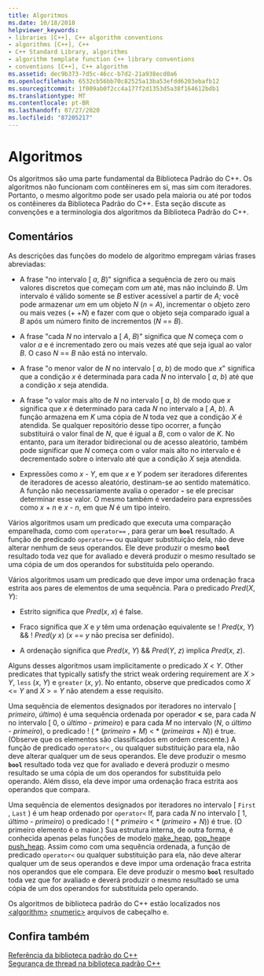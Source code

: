```yaml
---
title: Algoritmos
ms.date: 10/18/2018
helpviewer_keywords:
- libraries [C++], C++ algorithm conventions
- algorithms [C++], C++
- C++ Standard Library, algorithms
- algorithm template function C++ library conventions
- conventions [C++], C++ algorithm
ms.assetid: dec9b373-7d5c-46cc-b7d2-21a938ecd0a6
ms.openlocfilehash: 6532cb56bb70c82525a13ba53efdd6203ebafb12
ms.sourcegitcommit: 1f009ab0f2cc4a177f2d1353d5a38f164612bdb1
ms.translationtype: MT
ms.contentlocale: pt-BR
ms.lasthandoff: 07/27/2020
ms.locfileid: "87205217"
---
```

# <a name="algorithms"></a>Algoritmos

Os algoritmos são uma parte fundamental da Biblioteca Padrão do C++. Os algoritmos não funcionam com contêineres em si, mas sim com iteradores. Portanto, o mesmo algoritmo pode ser usado pela maioria ou até por todos os contêineres da Biblioteca Padrão do C++. Esta seção discute as convenções e a terminologia dos algoritmos da Biblioteca Padrão do C++.

## <a name="remarks"></a>Comentários

As descrições das funções do modelo de algoritmo empregam várias frases abreviadas:

- A frase "no intervalo \[ *a*, *B*)" significa a sequência de zero ou mais valores discretos que começam com *um* até, mas não incluindo *B*. Um intervalo é válido somente se *B* estiver acessível a partir de *A;* você pode armazenar *um* em um objeto *N* (*n*  =  *A*), incrementar o objeto zero ou mais vezes (+ +*N*) e fazer com que o objeto seja comparado igual a *B* após um número finito de incrementos (*N*  ==  *B*).

- A frase "cada *N* no intervalo a \[ *A*, *B*)" significa que *N* começa com o valor *a* e é incrementado zero ou mais vezes até que seja igual ao valor *B*. O caso *N*  ==  *B* não está no intervalo.

- A frase "o menor valor de *N* no intervalo \[ *a*, *b*) de modo que *x*" significa que a condição *x* é determinada para cada *N* no intervalo \[ *a*, *b*) até que a condição *x* seja atendida.

- A frase "o valor mais alto de *N* no intervalo \[ *a*, *b*) de modo que *x* significa que *x* é determinado para cada *N* no intervalo a \[ *A*, *b*). A função armazena em *K* uma cópia de *N* toda vez que a condição *X* é atendida. Se qualquer repositório desse tipo ocorrer, a função substituirá o valor final de *N*, que é igual a *B*, com o valor de *K*. No entanto, para um iterador bidirecional ou de acesso aleatório, também pode significar que *N* começa com o valor mais alto no intervalo e é decrementado sobre o intervalo até que a condição *X* seja atendida.

- Expressões como *x*  -  *Y*, em que *x* e *Y* podem ser iteradores diferentes de iteradores de acesso aleatório, destinam-se ao sentido matemático. A função não necessariamente avalia o operador **-** se ele precisar determinar esse valor. O mesmo também é verdadeiro para expressões como *x*  +  *n* e *x*  -  *n*, em que *N* é um tipo inteiro.

Vários algoritmos usam um predicado que executa uma comparação emparelhada, como com `operator==` , para gerar um **`bool`** resultado. A função de predicado `operator==` ou qualquer substituição dela, não deve alterar nenhum de seus operandos. Ele deve produzir o mesmo **`bool`** resultado toda vez que for avaliado e deverá produzir o mesmo resultado se uma cópia de um dos operandos for substituída pelo operando.

Vários algoritmos usam um predicado que deve impor uma ordenação fraca estrita aos pares de elementos de uma sequência. Para o predicado *Pred*(*X*, *Y*):

- Estrito significa que *Pred*(*x*, *x*) é false.

- Fraco significa que *X* e *y* têm uma ordenação equivalente se \! *Pred*(*x*, *Y*)  && \! *Pred*(*y* *x*) (*x*  ==  *y* não precisa ser definido).

- A ordenação significa que *Pred*(*x*, *Y*)  && *Pred*(*Y*, *z*) implica *Pred*(*x*, *z*).

Alguns desses algoritmos usam implicitamente o predicado *X* \< *Y*. Other predicates that typically satisfy the strict weak ordering requirement are *X* > *Y*, `less` (*x*, *Y*) e `greater` (*x*, *y*). No entanto, observe que predicados como *X* \<= *Y* and *X* > =  *Y* não atendem a esse requisito.

Uma sequência de elementos designados por iteradores no intervalo \[ *primeiro*, *último*) é uma sequência ordenada por operador **<** se, para cada *N* no intervalo \[ 0, o *último*  -  *primeiro*) e para cada *M* no intervalo (*N*, o *último*  -  *primeiro*), o predicado \! ( \* (*primeiro*  +  *M*) < \* (*primeiras*  +  *N*)) é true. (Observe que os elementos são classificados em ordem crescente.) A função de predicado `operator<` , ou qualquer substituição para ela, não deve alterar qualquer um de seus operandos. Ele deve produzir o mesmo **`bool`** resultado toda vez que for avaliado e deverá produzir o mesmo resultado se uma cópia de um dos operandos for substituída pelo operando. Além disso, ela deve impor uma ordenação fraca estrita aos operandos que compara.

Uma sequência de elementos designados por iteradores no intervalo \[ `First` , `Last` ) é um heap ordenado por `operator<` If, para cada *N* no intervalo \[ 1, *último*  -  *primeiro*) o predicado \! ( \* _primeiro_  <  \* (*primeiro*  +  *N*)) é true. (O primeiro elemento é o maior.) Sua estrutura interna, de outra forma, é conhecida apenas pelas funções de modelo [make_heap](algorithm-functions.md#make_heap), [pop_heap](algorithm-functions.md#pop_heap)e [push_heap](algorithm-functions.md#push_heap). Assim como com uma sequência ordenada, a função de predicado `operator<` ou qualquer substituição para ela, não deve alterar qualquer um de seus operandos e deve impor uma ordenação fraca estrita nos operandos que ele compara. Ele deve produzir o mesmo **`bool`** resultado toda vez que for avaliado e deverá produzir o mesmo resultado se uma cópia de um dos operandos for substituída pelo operando.

Os algoritmos de biblioteca padrão do C++ estão localizados nos [\<algorithm>](algorithm.md) [\<numeric>](numeric.md) arquivos de cabeçalho e.

## <a name="see-also"></a>Confira também

[Referência da biblioteca padrão do C++](cpp-standard-library-reference.md)\
[Segurança de thread na biblioteca padrão C++](thread-safety-in-the-cpp-standard-library.md)
